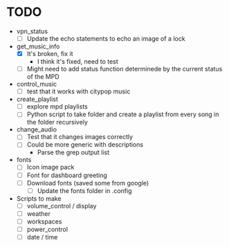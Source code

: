 # TODO

- vpn_status
	- [ ] Update the echo statements to echo an image of a lock
- get_music_info
	- [x] It's broken, fix it
		- I think it's fixed, need to test
	- [ ] Might need to add status function determinede by the current status of the MPD
- control_music
	- [ ] test that it works with citypop music
- create_playlist
	- [ ] explore mpd playlists
	- [ ] Python script to take folder and create a playlist from every song in the folder recursively
- change_audio
	- [ ] Test that it changes images correctly
	- [ ] Could be more generic with descriptions
		- Parse the grep output list
- fonts
	- [ ] Icon image pack
	- [ ] Font for dashboard greeting
	- [ ] Download fonts (saved some from google)
		- [ ] Update the fonts folder in .config
- Scripts to make
	- [ ] volume_control / display
	- [ ] weather
	- [ ] workspaces
	- [ ] power_control
	- [ ] date / time
